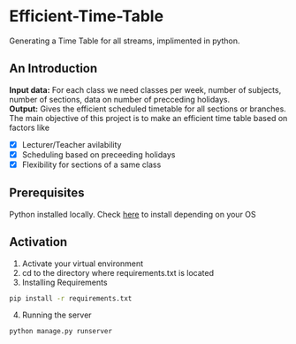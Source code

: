 # Efficient-Time-Table
Generating a Time Table for all streams, implimented in python.
## An Introduction
**Input data:** For each class we need classes per week, number of subjects, number of sections, data on number of precceding holidays.<br />
**Output:** Gives the efficient scheduled timetable for all sections or branches.<br />
The main objective of this project is to make an efficient time table based on factors like 
- [x] Lecturer/Teacher avilability
- [x] Scheduling based on preceeding holidays
- [x] Flexibility for sections of a same class

## Prerequisites
Python installed locally. Check [here](https://www.python.org/downloads/) to install depending on your OS

## Activation
1. Activate your virtual environment
2. cd to the directory where requirements.txt is located
3. Installing Requirements
```bash
pip install -r requirements.txt
``` 
4. Running the server
```bash
python manage.py runserver
``` 
